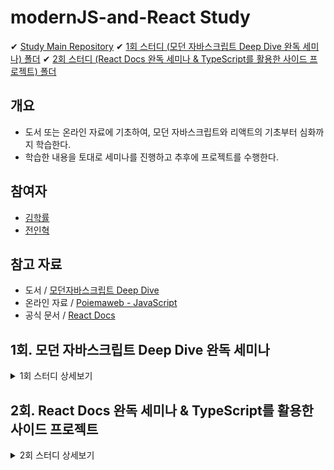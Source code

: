 # modernJS-and-React Study

✔ [Study Main Repository](https://github.com/wjs5025/modernJS-and-React)
✔ [1회 스터디 (모던 자바스크립트 Deep Dive 완독 세미나) 폴더]()
✔ [2회 스터디 (React Docs 완독 세미나 & TypeScript를 활용한 사이드 프로젝트) 폴더]()

## 개요

- 도서 또는 온라인 자료에 기초하여, 모던 자바스크립트와 리액트의 기초부터 심화까지 학습한다.
- 학습한 내용을 토대로 세미나를 진행하고 추후에 프로젝트를 수행한다.

## 참여자

- [김학률](https://github.com/markyul)
- [전인혁](https://github.com/wjs5025)

## 참고 자료

- 도서 / [모던자바스크립트 Deep Dive](https://search.shopping.naver.com/book/catalog/32472713016?cat_id=50010881&frm=PBOKPRO&query=%EB%AA%A8%EB%8D%98%EC%9E%90%EB%B0%94%EC%8A%A4%ED%81%AC%EB%A6%BD%ED%8A%B8+Deep+Dive&NaPm=ct%3Dl82k1u2g%7Cci%3D699e60d79f3fc6564e41d41e0d0cd71ad3eae750%7Ctr%3Dboknx%7Csn%3D95694%7Chk%3D8593fab282db7a30b24a43d796ea325f382e56d6)
- 온라인 자료 / [Poiemaweb - JavaScript](https://poiemaweb.com/#:~:text=%ED%99%98%EA%B2%BD%EC%97%90%EC%84%9C%20Sass%20%EC%82%AC%EC%9A%A9%ED%95%98%EA%B8%B0-,JavaScript,-37%20lessons)
- 공식 문서 / [React Docs](https://ko.reactjs.org/docs/getting-started.html)

## 1회. 모던 자바스크립트 Deep Dive 완독 세미나

<details>
    <summary>1회 스터디 상세보기</summary>
    
### 진행 기간
- (목표) 2022.09.13(화) ~ 2022.11.01(화)
- 매주 화요일 저녁 20시 세미나 및 간단한 회의 진행

### 규칙

- 모던 자바스크립트 Deep Dive (도서 또는 온라인 자료)를 토대로 매주 개인 학습 및 세미나를 진행한다.
- 스터디 참여자는 매주 2개 챕터를 발표하고 다른 2개의 챕터를 청강한다.
- 발표자는 청강자가 잘 이해하도록 자료를 준비하고, 청강자는 청강한 내용을 기록한다.
- 모든 발표자료와 기록물은 [1회 스터디 폴더]()에 저장한다.
- 2022.09.13 전에는 아래 목차의 **11. 객체와 변경불가성(Immutability)**까지 모두 읽고, 이후 **12. 함수**부터 차례로 세미나를 진행한다.
- 질문 또는 공유할만한 지식은 [Study Main Repository](https://github.com/wjs5025/modernJS-and-React) 내 [Issues](https://github.com/wjs5025/modernJS-and-React/issues)에서 관리한다.

<details>
<summary>목차</summary>
    - 수행여부(발표자) 0. 챕터명
    - [x](개별) 1. 기본 개념과 동작 원리 이해의 중요성
    - [x](개별) 2. 자바스크립트란?
    - [x](개별) 3. 자바스크립트 개발 환경과 실행 방법
    - [x](개별) 4. 브라우저 동작 원리
    - [x](개별) 5. 자바스크립트의 기본 문법
    - [x](개별) 6. 데이터 타입과 변수
    - [x](개별) 7. 연산자
    - [x](개별) 8. 제어문
    - [x](개별) 9. 타입 변환과 단축 평가
    - [x](개별) 10. 객체
    - [x](개별) 11. 객체와 변경불가성(Immutability)
    - [ ](학률) 12. 함수
    - [ ](인혁) 13. 타입 체크
    - [ ](인혁) 14. 프로토타입
    - [ ](학률) 15. 스코프
    - [ ] 16. 보다 안정적인 자바스크립트 개발 환경을 위한 Strict mode
    - [ ] 17. 함수 호출 방식에 의해 결정되는 this
    - [ ] 18. 실행 컨텍스트와 자바스크립트의 동작 원리
    - [ ] 19. 클로저
    - [ ] 20. 자바스크립트 객체지향 프로그래밍
    - [ ] 21. 빌트인 객체
    - [ ] 22. 전역 객체
    - [ ] 23. Number 레퍼 객체
    - [ ] 24. 수학 상수와 함수를 위한 Math 객체
    - [ ] 25. 날짜와 시간을 위한 Date 객체
    - [ ] 26. 정규표현식
    - [ ] 27. String 레퍼 객체
    - [ ] 28. 배열
    - [ ] 29. 자바스크립트 배열은 배열이 아니다
    - [ ] 30. 배열 고차 함수
    - [ ] 31. 문서 객체 모델(Document Object Model)
    - [ ] 32. 동기식 처리 모델 vs 비동기식 처리 모델
    - [ ] 33. 이벤트
    - [ ] 34. 디바이스의 방향 정보를 다루는 자바스크립트 이벤트
    - [ ] 35. 비동기식 처리 모델과 Ajax
    - [ ] 36. REST(Representational State Transfer) API
    - [ ] 37. Single Page Application & Routing
</details>

</details>

## 2회. React Docs 완독 세미나 & TypeScript를 활용한 사이드 프로젝트

<details>
    <summary>2회 스터디 상세보기</summary>
    # 아직 미진행
</details>

